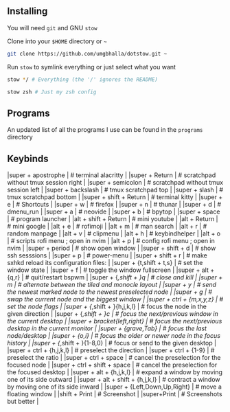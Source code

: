 
## Installing

You will need `git` and GNU `stow`

Clone into your `$HOME` directory or `~`

```bash
git clone https://github.com/umgbhalla/dotstow.git ~
```

Run `stow` to symlink everything or just select what you want

```bash
stow */ # Everything (the '/' ignores the README)
```

```bash
stow zsh # Just my zsh config
```

## Programs

An updated list of all the programs I use can be found in the `programs` directory


## Keybinds

|super + apostrophe               |  # terminal alacritty |
|super + Return                   |  # scratchpad without tmux session right |
|super + semicolon                |  # scratchpad without tmux session left |
|super + backslash                |  # tmux scratchpad top |
|super + slash                    |  # tmux scratchpad bottom |
|super + shift + Return           |  # terminal kitty |
|super + e                        |  # Shortcuts |
|super + w                        |  # firefox |
|super + n                        |  # thunar |
|super + d                        |  # dmenu_run |
|super + a                        |  # neovide |
|super + b                        |  # bpytop |
|super + space                    |  # program launcher |
|alt + shift + Return             |  # mini youtube |
|alt + Return                     |  # mini google |
|alt + e                          |  # rofimoji |
|alt + m                          |  # man search |
|alt + r                          |  # random manpage |
|alt + v                          |  # clipmenu |
|alt + h                          |  # keybindhelper |
|alt + o                          |  # scripts rofi menu ; open in nvim |
|alt + p                          |  # config rofi menu ; open in nvim |
|super + period                   |  # show open window |
|super + shift + d                |  # show ssh sesssions |
|super + p                        |  # power-menu  |
|super + shift + r                |  # make sxhkd reload its configuration files: |
|super + {t,shift + t,s}          |  # set the window state |
|super + f                        |  # toggle the window fullscreen |
|super + alt + {q,r}              |  # quit/restart bspwm |
|super + {_,shift + }q            |  # close and kill |
|super + m                        |  # alternate between the tiled and monocle layout |
|super + y                        |  # send the newest marked node to the newest preselected node |
|super + g                        |  # swap the current node and the biggest window |
|super + ctrl + {m,x,y,z}         |  # set the node flags |
|super + {_,shift + }{h,j,k,l}    |  # focus the node in the given direction |
|super + {_,shift + }c            |  # focus the next/previous window in the current desktop |
|super + bracket{left,right}      |  # focus the next/previous desktop in the current monitor |
|super + {grave,Tab}              |  # focus the last node/desktop |
|super + {o,i}                    |  # focus the older or newer node in the focus history |
|super + {_,shift + }{1-8,0}      |  # focus or send to the given desktop |
|super + ctrl + {h,j,k,l}         |  # preselect the direction |
|super + ctrl + {1-9}             |  # preselect the ratio |
|super + ctrl + space             |  # cancel the preselection for the focused node |
|super + ctrl + shift + space     |  # cancel the preselection for the focused desktop |
|super + alt + {h,j,k,l}          |  # expand a window by moving one of its side outward |
|super + alt + shift + {h,j,k,l}  |  # contract a window by moving one of its side inward |
|super + {Left,Down,Up,Right}     |  # move a floating window |
|shift + Print                    |  # Screenshot |
|super+Print                      |  # Screenshots but better |

